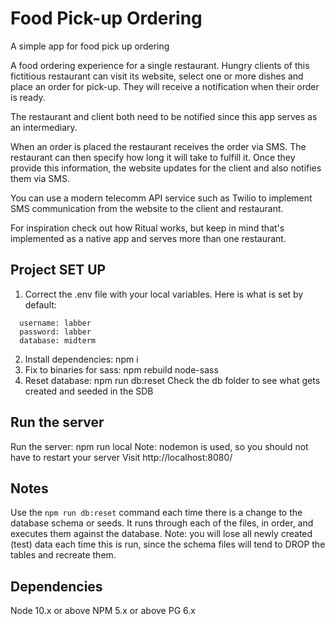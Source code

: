 # Food Pick-up Ordering
A simple app for food pick up ordering

A food ordering experience for a single restaurant. Hungry clients of this fictitious restaurant can visit its website, select one or more dishes and place an order for pick-up. They will receive a notification when their order is ready.

The restaurant and client both need to be notified since this app serves as an intermediary.

When an order is placed the restaurant receives the order via SMS. The restaurant can then specify how long it will take to fulfill it. Once they provide this information, the website updates for the client and also notifies them via SMS.

You can use a modern telecomm API service such as Twilio to implement SMS communication from the website to the client and restaurant.

For inspiration check out how Ritual works, but keep in mind that's implemented as a native app and serves more than one restaurant.

## Project SET UP
1. Correct the .env file with your local variables. Here is what is set by default:
```
  username: labber
  password: labber
  database: midterm
  ```
2. Install dependencies: npm i
3. Fix to binaries for sass: npm rebuild node-sass
4. Reset database: npm run db:reset
  Check the db folder to see what gets created and seeded in the SDB

## Run the server
Run the server: npm run local
Note: nodemon is used, so you should not have to restart your server
Visit http://localhost:8080/

## Notes
Use the `npm run db:reset` command each time there is a change to the database schema or seeds.
It runs through each of the files, in order, and executes them against the database.
Note: you will lose all newly created (test) data each time this is run, since the schema files will tend to DROP the tables and recreate them.

## Dependencies
Node 10.x or above
NPM 5.x or above
PG 6.x
